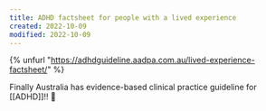 ```yaml
---
title: ADHD factsheet for people with a lived experience
created: 2022-10-09
modified: 2022-10-09
---
```


{% unfurl "https://adhdguideline.aadpa.com.au/lived-experience-factsheet/" %}

Finally Australia has evidence-based clinical practice guideline for [[ADHD]]!! :tada:
